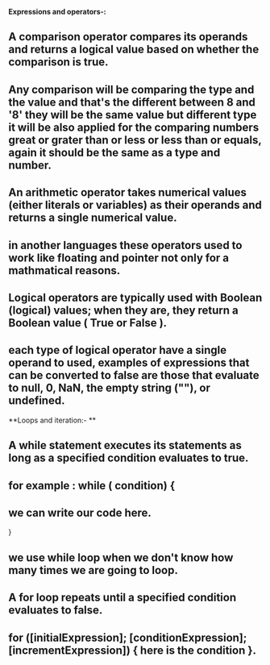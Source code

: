 **Expressions and operators-:**
## A comparison operator compares its operands and returns a logical value based on whether the comparison is true.
## Any comparison will be comparing the type and the value and that's the different between 8 and '8' they will be the same value but different type it will be also applied for the comparing numbers great or grater than or less or less than or equals, again it should be the same as a type and number.
## An arithmetic operator takes numerical values (either literals or variables) as their operands and returns a single numerical value.
## in another languages these operators used to work like floating and pointer not only for a mathmatical reasons.
## Logical operators are typically used with Boolean (logical) values; when they are, they return a Boolean value ( True or False ).
## each type of logical operator have a single operand to used, examples of expressions that can be converted to false are those that evaluate to null, 0, NaN, the empty string (""), or undefined.
**Loops and iteration:- **
## A while statement executes its statements as long as a specified condition evaluates to true. 
## for example : while ( condition) {
  ## we can write our code here.
}
## we use while loop  when we don't know how many times we are going to loop. 
## A for loop repeats until a specified condition evaluates to false.
## for ([initialExpression]; [conditionExpression]; [incrementExpression]) { here is the condition }.
  